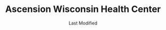---
layout: location-page
date: Last Modified
description: "Local COVID-19 testing is available at Ascension Wisconsin Health Center in Mt. Pleasant, Wisconsin, USA."
permalink: "locations/wisconsin/mt-pleasant/ascension-wisconsin-health-center/"
tags:
  - locations
  - wisconsin
title: Ascension Wisconsin Health Center
uniqueName: ascension-wisconsin-health-center
state: Wisconsin
stateAbbr: WI
hood: "Mt. Pleasant"
address: "10180 Washington Ave"
city: "Mt. Pleasant"
zip: "53177"
zipsNearby: "60002 60004 60005 60006 60007 60008 60009 60010 60011 61008 60089 61011 61012 60013 60290 60012 60014 60039 60015 60016 60017 60018 60019 60201 60202 60203 60204 60208 60209 60020 60021 61038 60022 60025 60026 60029 60030 60031 60001 60033 60034 60035 60037 60040 60041 60042 60043 60044 60045 60046 60047 60048 60069 60050 60051 60053 60056 60060 60061 60062 60065 60064 60086 60088 60038 60055 60067 60074 60078 60094 60095 60068 61065 60070 60071 60072 61073 60073 60075 60076 60077 61080 60081 60082 60083 60084 60079 60085 60087 60090 60091 60093 60096 60097 60098 60099 53501 53002 53003 53505 53101 53004 53511 53512 53103 53104 53005 53008 53045 53105 53007 53108 53523 53109 53012 53013 53525 53016 53017 53110 53114 53018 53115 53118 53119 53120 53534 53121 53122 53125 53538 53126 53021 53127 53128 53022 53024 53129 53130 53132 53027 53029 53137 53138 53033 53034 53035 53036 53037 53545 53546 53547 53548 53549 53038 53139 53140 53141 53142 53143 53144 53040 53147 53551 53046 53047 53148 53051 53052 53056 53563 53201 53202 53203 53204 53205 53206 53207 53208 53209 53210 53211 53212 53213 53214 53215 53216 53217 53218 53219 53220 53221 53222 53223 53224 53225 53226 53227 53228 53233 53234 53235 53237 53259 53263 53267 53268 53274 53278 53288 53290 53293 53295 53149 53150 53058 53059 53060 53152 53064 53153 53154 53066 53069 53542 53156 53157 53072 53158 53074 53159 53401 53402 53403 53404 53405 53406 53407 53408 53075 53076 53167 53078 53168 53080 53585 53170 53086 53171 53172 53176 53177 53178 53089 53092 53097 53102 53179 53181 53182 53183 53184 53185 53094 53098 53146 53151 53186 53187 53188 53189 53090 53095 53190 53191 53192 53099 53194 53195 60101 60102 60156 60103 60107 60133 60104 60105 60106 60402 60108 60117 60513 60109 60116 60122 60128 60132 60188 60197 60199 60110 60118 60120 60121 60123 60124 60170 60126 60130 60131 60176 60134 60135 60136 60137 60138 60139 60140 60141 60523 60142 60143 60145 60526 60148 60534 60152 60153 60154 60155 60157 60160 60161 60162 60163 60164 60165 60301 60302 60303 60304 60305 60171 60546 60174 60175 60159 60168 60169 60172 60173 60179 60192 60193 60194 60195 60196 60177 60180 60181 60183 60184 60185 60186 60187 60189 60190 60191 60399 60601 60602 60603 60604 60605 60606 60607 60608 60609 60610 60611 60612 60613 60614 60615 60616 60617 60618 60619 60620 60621 60622 60623 60624 60625 60626 60628 60629 60630 60631 60632 60633 60634 60636 60637 60638 60639 60640 60641 60642 60643 60644 60645 60646 60647 60649 60651 60652 60653 60654 60655 60656 60657 60659 60660 60661 60664 60666 60668 60669 60670 60673 60674 60675 60677 60678 60680 60681 60682 60684 60685 60686 60687 60688 60689 60690 60691 60693 60694 60695 60696 60697 60699 60701 60706 60707 60712 60714 60804 53199 53244 60679 60049 60092 60125 60570 60663" 
mapUrl: "http://maps.apple.com/?q=Ascension+Wisconsin+Health+Center&address=10180+Washington+Ave,Mt+Pleasant,Wisconsin,53177"
locationType: Drive-thru
phone: "833-981-0711"
website: "https://www.getascensioncare.com/onlinecare/"
onlineBooking: undefined
closed: undefined
closedUpdate: April 18th, 2020
notes: "By appointment only. Requires phone screen."
days: Weekdays
hours: 8AM-4:30PM
ctaMessage: Learn more
ctaUrl: "https://www.getascensioncare.com/onlinecare/"
---